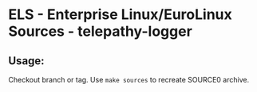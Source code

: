 # ELS - Enterprise Linux/EuroLinux Sources - telepathy-logger
 
## Usage:
  Checkout branch or tag. Use `make sources` to recreate  SOURCE0 archive.
